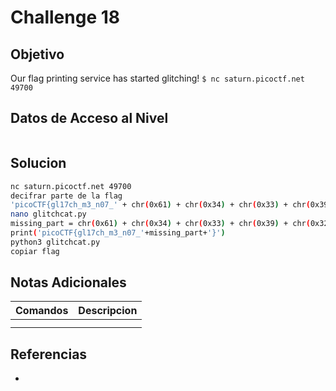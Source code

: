 # Challenge 18
## Objetivo
Our flag printing service has started glitching! `$ nc saturn.picoctf.net 49700`
## Datos de Acceso al Nivel
```
```
## Solucion
```Bash
nc saturn.picoctf.net 49700
decifrar parte de la flag
'picoCTF{gl17ch_m3_n07_' + chr(0x61) + chr(0x34) + chr(0x33) + chr(0x39) + chr(0x32) + chr(0x64) + chr(0x32) + chr(0x65) + '}'
nano glitchcat.py
missing_part = chr(0x61) + chr(0x34) + chr(0x33) + chr(0x39) + chr(0x32) + chr(0x64) + chr(0x32) + chr(0x65)
print('picoCTF{gl17ch_m3_n07_'+missing_part+'}')
python3 glitchcat.py
copiar flag
```
## Notas Adicionales
|**Comandos**|**Descripcion**|
|--------|-------------|
|||
|||
## Referencias
* 